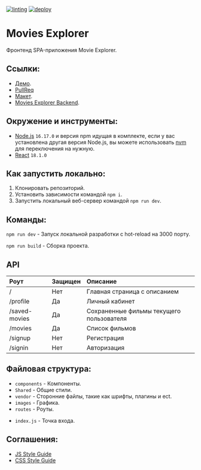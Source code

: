 [![linting](https://github.com/KazakovAS/movies-explorer-frontend/actions/workflows/linting.yml/badge.svg)](https://github.com/KazakovAS/movies-explorer-frontend/actions/workflows/linting.yml)
[![deploy](https://github.com/KazakovAS/movies-explorer-frontend/actions/workflows/deploy.yml/badge.svg)](https://github.com/KazakovAS/movies-explorer-frontend/actions/workflows/deploy.yml)

# Movies Explorer

Фронтенд SPA-приложения Movie Explorer.

## Ссылки:

-   [Демо](https://lerush.nomoredomains.sbs).
  - [PullReq](https://github.com/KazakovAS/movies-explorer-frontend/pull/6)
-   [Макет](https://www.figma.com/file/qDwSTl3buKJ24gYRk4oOzw/Diploma-(Copy)?node-id=891%3A3857).
-   [Movies Explorer Backend](https://github.com/KazakovAS/movies-explorer-api).

## Окружение и инструменты:

-   [Node.js](https://nodejs.org/en/) `16.17.0` и версия npm идущая в комплекте, если у вас установлена другая версия Node.js, вы можете использовать [nvm](https://github.com/nvm-sh/nvm) для переключения на нужную.
-   [React](https://ru.reactjs.org/) `18.1.0`

## Как запустить локально:

1. Клонировать репозиторий.
2. Установить зависимости командой `npm i`.
3. Запустить локальный веб-сервер командой `npm run dev`.

## Команды:

`npm run dev` - Запуск локальной разработки с hot-reload на 3000 порту.

`npm run build` - Сборка проекта.

[comment]: <> (`npm run deploy` - Деплой на прод.)

[comment]: <> (`npm run editorconfig` - Линтинг файлов согласно editorconfig.)

[comment]: <> (`npm run eslint` - Линтинг javascript.)

[comment]: <> (`npm run lint` - Линтинг всех видов.)

[comment]: <> (`npm run test` - Прогнать unit-тесты.)

## API

| Роут        | Защищен | Описание                                                                                                                                |
| :---------- | :------ | :-------------------------------------------------------------------------------------------------------------------------------------- |
| /   | Нет      | Главная страница с описанием                                                                             |
| /profile   | Да      | Личный кабинет                                                                              |
| /saved-movies   | Да      | Сохраненные фильмы текущего пользователя                                                                              |
| /movies | Да      | Список фильмов                                                                                                       |
| /signup     | Нет     | Регистрация                                                                     |
| /signin     | Нет     | Авторизация                                                 |

## Файловая структура:

-   `components` - Компоненты.
-   `Shared` - Общие стили.
-   `vendor` - Сторонние файлы, такие как шрифты, плагины и ect.
-   `images` - Графика.
-   `routes` - Роуты.

[comment]: <> (-   `utils` - Утилитарные функции и глобальные константы.)
-   `index.js` - Точка входа.

## Соглашения:

-   [JS Style Guide](https://github.com/airbnb/javascript)
-   [CSS Style Guide](https://github.com/airbnb/css)
